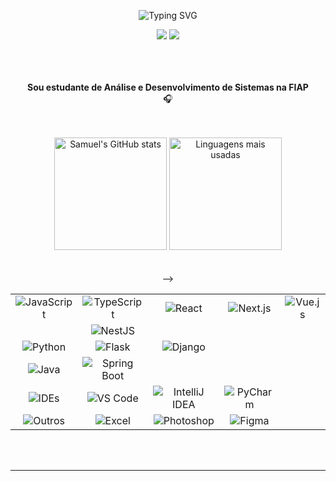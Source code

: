 <p align="center">
  <img align="center" src="https://readme-typing-svg.demolab.com?font=Open+Sans&weight=500&size=50&duration=4000&pause=300&color=f1ae2b&center=true&vCenter=true&repeat=false&random=false&width=1200&height=200&lines=Olá!+Eu+sou+o+Samuel!&background=010d23" alt="Typing SVG" />
</p>

<div align="center">
  <a href="mailto:samueldamasceno.vip@gmail.com"><img src="https://img.shields.io/badge/Email-D14836?style=for-the-badge&logo=gmail&logoColor=white&color=bc0b27"/></a>
  <a href="https://www.linkedin.com/in/samuel-damasceno-174a32312/" target="_blank"><img src="https://img.shields.io/badge/LinkedIn-0A66C2?style=for-the-badge&logo=linkedin&logoColor=white&color=bc0b27"/></a>
  <!-- <a href="#" target="_blank"><img src="https://img.shields.io/badge/Instagram-E4405F?style=for-the-badge&logo=instagram&logoColor=white&color=38b000"/></a> -->
</div>
<br>

<br>
<br>
<p align="center">
    <strong>Sou estudante de Análise e Desenvolvimento de Sistemas na FIAP</strong>
    <br>
    🎧
    <br>
</p>

<br>
<br>

<div align="center">
  <img src="https://github-readme-stats.vercel.app/api?username=samueldamasceno&show_icons=true&theme=radical&title_color=72bca5&text_color=f4ddb4&icon_color=72bca5&bg_color=010d23&hide_border=true" alt="Samuel's GitHub stats" height="180"/>
  <img src="https://github-readme-stats.vercel.app/api/top-langs/?username=samueldamasceno&layout=compact&theme=radical&title_color=72bca5&text_color=f4ddb4&bg_color=010d23&hide_border=true" alt="Linguagens mais usadas" height="180"/>
</div>

<br>
<br>

<div align="center">
    <table>
      <tbody align='center'>
          <tr>
              <td><img src="https://img.shields.io/badge/JavaScript-72bca5?style=for-the-badge&logo=none&logoColor=white&color=72bca5" alt="JavaScript" /></td>
              <td><img src="https://img.shields.io/badge/TypeScript-f1ae2b?style=for-the-badge&logo=typescript&logoColor=010d23&color=f1ae2b" alt="TypeScript" /></td>
              <td><img src="https://img.shields.io/badge/React-f1ae2b?style=for-the-badge&logo=react&logoColor=010d23&color=f1ae2b" alt="React" /></td>
              <td><img src="https://img.shields.io/badge/Next.js-f1ae2b?style=for-the-badge&logo=next.js&logoColor=010d23&color=f1ae2b" alt="Next.js" /></td>
              <td><img src="https://img.shields.io/badge/Vue.js-f1ae2b?style=for-the-badge&logo=vue.js&logoColor=010d23&color=f1ae2b" alt="Vue.js" /></td>
          </tr>
          <tr>
              <td></td>
              <td><img src="https://img.shields.io/badge/NestJS-f1ae2b?style=for-the-badge&logo=nestjs&logoColor=010d23&color=f1ae2b" alt="NestJS" /></td>
              <td></td>
              <td></td>
              <td></td>
          </tr>
          <tr>
              <td><img src="https://img.shields.io/badge/Python-72bca5?style=for-the-badge&logo=none&logoColor=white&color=72bca5" alt="Python" /></td>
              <td><img src="https://img.shields.io/badge/Flask-bc0b27?style=for-the-badge&logo=flask&logoColor=f4ddb4&color=bc0b27" alt="Flask" /></td>
              <td><img src="https://img.shields.io/badge/Django-bc0b27?style=for-the-badge&logo=django&logoColor=f4ddb4&color=bc0b27" alt="Django" /></td>
              <td></td>
              <td></td>
          </tr>
          <tr>
              <td><img src="https://img.shields.io/badge/Java-72bca5?style=for-the-badge&logo=none&logoColor=white&color=72bca5" alt="Java" /></td>
              <td><img src="https://img.shields.io/badge/Spring_Boot-010d23?style=for-the-badge&logo=spring&logoColor=f4ddb4&color=010d23" alt="Spring Boot" /></td>
              <td></td>
              <td></td>
              <td></td>
          </tr>-->
          <tr>
              <td><img src="https://img.shields.io/badge/IDEs-72bca5?style=for-the-badge&logo=none&logoColor=white&color=72bca5" alt="IDEs" /></td>
              <td><img src="https://img.shields.io/badge/VS_Code-f1ae2b?style=for-the-badge&logo=visual%20studio%20code&logoColor=010d23&color=f1ae2b" alt="VS Code" /></td>
              <td><img src="https://img.shields.io/badge/IntelliJ-f1ae2b?style=for-the-badge&logo=intellij-idea&logoColor=010d23&color=f1ae2b" alt="IntelliJ IDEA" /></td>
              <td><img src="https://img.shields.io/badge/PyCharm-f1ae2b?style=for-the-badge&logo=pycharm&logoColor=010d23&color=f1ae2b" alt="PyCharm" /></td>
              <td></td>
          </tr>
          <tr>
              <td><img src="https://img.shields.io/badge/Outros-72bca5?style=for-the-badge&logo=none&logoColor=white&color=72bca5" alt="Outros" /></td>
              <td><img src="https://img.shields.io/badge/Excel-bc0b27?style=for-the-badge&logo=microsoft-excel&logoColor=f4ddb4&color=bc0b27" alt="Excel" /></td>
              <td><img src="https://img.shields.io/badge/Photoshop-bc0b27?style=for-the-badge&logo=adobe-photoshop&logoColor=f4ddb4&color=bc0b27" alt="Photoshop" /></td>
              <td><img src="https://img.shields.io/badge/Figma-bc0b27?style=for-the-badge&logo=figma&logoColor=f4ddb4&color=bc0b27" alt="Figma" /></td>
              <td></td>
          </tr>
      </tbody>
    <tfoot></tfoot>
</table>

</div>

<br>
<br>

---

<br>
<br>

